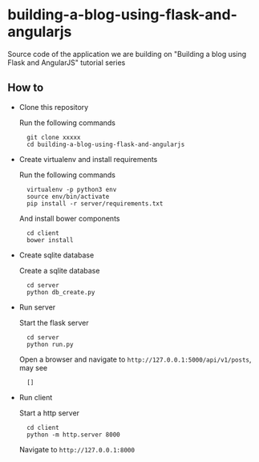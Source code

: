 # building-a-blog-using-flask-and-angularjs

Source code of the application we are building on "Building a blog using Flask and AngularJS" tutorial series

## How to

* Clone this repository

    Run the following commands

        git clone xxxxx
        cd building-a-blog-using-flask-and-angularjs

* Create virtualenv and install requirements

    Run the following commands

        virtualenv -p python3 env
        source env/bin/activate
        pip install -r server/requirements.txt

    And install bower components

        cd client
        bower install

* Create sqlite database

    Create a sqlite database

        cd server
        python db_create.py

* Run server

    Start the flask server

        cd server
        python run.py

    Open a browser and navigate to `http://127.0.0.1:5000/api/v1/posts`, may see

        []

* Run client

    Start a http server

        cd client
        python -m http.server 8000

    Navigate to `http://127.0.0.1:8000`
